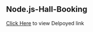 ## Node.js-Hall-Booking

[Click Here](https://shashidhar-node.herokuapp.com/) to view Delpoyed link
